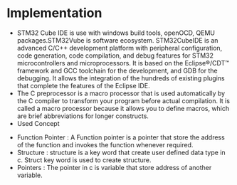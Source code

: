 # Implementation

* STM32 Cube IDE is use with windows build tools, openOCD, QEMU packages.STM32Vube is software ecosystem. STM32CubeIDE is an advanced C/C++ development platform with peripheral configuration, code generation, code compilation, and debug features for STM32 microcontrollers and microprocessors. It is based on the Eclipse®/CDT™ framework and GCC toolchain for the development, and GDB for the debugging. It allows the integration of the hundreds of existing plugins that complete the features of the Eclipse IDE.
* The C preprocessor is a macro processor that is used automatically by the C compiler to transform your program before actual compilation. It is called a macro processor because it allows you to define macros, which are brief abbreviations for longer constructs.
* Used Concept 
 - Function Pointer : A Function pointer is a pointer that store the address of the function and invokes the function whenever required.
 - Structure : structure is a key word that create user defined data type in c. Struct key word is used to create structure.
 - Pointers : The pointer in c is variable that store address of another variable.
 